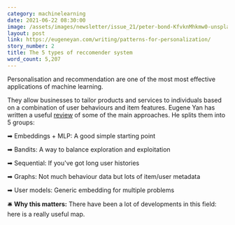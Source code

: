 ```yaml
---
category: machinelearning
date: 2021-06-22 08:30:00
image: /assets/images/newsletter/issue_21/peter-bond-KfvknMhkmw0-unsplash.jpeg
layout: post
link: https://eugeneyan.com/writing/patterns-for-personalization/
story_number: 2
title: The 5 types of reccomender system
word_count: 5,207
---
```

Personalisation and recommendation are one of the most most effective applications of machine learning. 

They allow businesses to tailor products and services to individuals based on a combination of user behaviours and item features. Eugene Yan has written a useful [review](https://eugeneyan.com/writing/patterns-for-personalization/) of some of the main approaches. He splits them into 5 groups:

➡ Embeddings + MLP: A good simple starting point

➡ Bandits: A way to balance exploration and exploitation

➡ Sequential: If you've got long user histories

➡ Graphs: Not much behaviour data but lots of item/user metadata

➡ User models: Generic embedding for multiple problems

🛎️ **Why this matters:** There have been a lot of developments in this field: here is a really useful map.